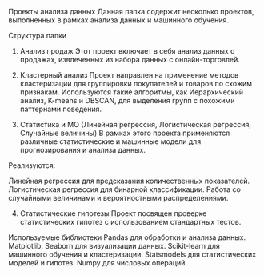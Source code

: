 Проекты анализа данных
Данная папка содержит несколько проектов, выполненных в рамках анализа данных и машинного обучения. 

Структура папки
1. Анализ продаж
Этот проект включает в себя анализ данных о продажах, извлеченных из набора данных с онлайн-торговлей. 

2. Кластерный анализ
Проект направлен на применение методов кластеризации для группировки покупателей и товаров по схожим признакам. Используются такие алгоритмы, как Иерархический анализ, K-means и DBSCAN, для выделения групп с похожими паттернами поведения.

3. Статистика и МО (Линейная регрессия, Логистическая регрессия, Случайные величины)
В рамках этого проекта применяются различные статистические и машинные модели для прогнозирования и анализа данных. 

Реализуются:

Линейная регрессия для предсказания количественных показателей.
Логистическая регрессия для бинарной классификации.
Работа со случайными величинами и вероятностными распределениями.

4. Статистические гипотезы
Проект посвящен проверке статистических гипотез с использованием стандартных тестов.

Используемые библиотеки
Pandas для обработки и анализа данных.
Matplotlib, Seaborn для визуализации данных.
Scikit-learn для машинного обучения и кластеризации.
Statsmodels для статистических моделей и гипотез.
Numpy для числовых операций.